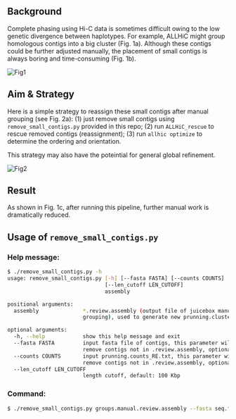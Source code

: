 ## Background

Complete phasing using Hi-C data is sometimes difficult owing to the low genetic divergence between haplotypes. For example, ALLHiC might group homologous contigs into a big cluster (Fig. 1a). Although these contigs could be further adjusted manually, the placement of small contigs is always boring and time-consuming (Fig. 1b).

![Fig1](https://github.com/zengxiaofei/small-contig-reassignment/blob/master/figs/Fig1.jpg)

## Aim & Strategy

Here is a simple strategy to reassign these small contigs after manual grouping (see Fig. 2a): (1) just remove small contigs using ` remove_small_contigs.py` provided in this repo; (2) run `ALLHiC_rescue` to rescue removed contigs (reassignment); (3) run `allhic optimize` to determine the ordering and orientation.

This strategy may also have the poteintial for general global refinement.

![Fig2](https://github.com/zengxiaofei/small-contig-reassignment/blob/master/figs/Fig2.jpg)

## Result

As shown in Fig. 1c, after running this pipeline, further manual work is dramatically reduced.

## Usage of `remove_small_contigs.py`

### Help message:

```Bash
$ ./remove_small_contigs.py -h
usage: remove_small_contigs.py [-h] [--fasta FASTA] [--counts COUNTS]
                               [--len_cutoff LEN_CUTOFF]
                               assembly

positional arguments:
  assembly              *.review.assembly (output file of juicebox manual
                        grouping), used to generate new prunning.clusters.txt

optional arguments:
  -h, --help            show this help message and exit
  --fasta FASTA         input fasta file of contigs, this parameter will
                        remove contigs not in .review.assembly, optional
  --counts COUNTS       input prunning.counts_RE.txt, this parameter will
                        remove contigs not in .review.assembly, optional
  --len_cutoff LEN_CUTOFF
                        length cutoff, default: 100 Kbp
```

### Command:

```Bash
$ ./remove_small_contigs.py groups.manual.review.assembly --fasta seq.fasta --counts prunning.counts_GATC.txt
```


